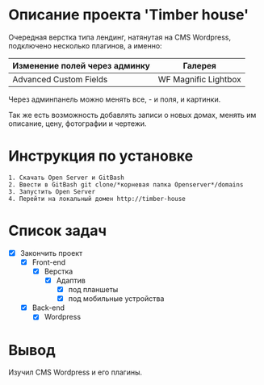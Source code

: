 # Описание проекта 'Timber house'

Очередная верстка типа лендинг, натянутая на CMS Wordpress, подключено несколько плагинов, а именно:

|  Изменение полей через админку | Галерея |
|----------------|:---------:|
| Advanced Custom Fields | WF Magnific Lightbox |

Через админпанель можно менять все, - и поля, и картинки.

Так же есть возможность добавлять записи о новых домах, менять им описание, цену, фотографии и чертежи.

# Инструкция по установке
	1. Скачать Open Server и GitBash
	2. Ввести в GitBash git clone/*корневая папка Openserver*/domains
	3. Запустить Open Server
	4. Перейти на локальный домен http://timber-house

# Список задач
- [X] Закончить проект
    - [X] Front-end
        - [X] Верстка
            - [X] Адаптив
                - [X] под планшеты
                - [X] под мобильные устройства
    - [X] Back-end
        - [X] Wordpress
    
# Вывод
Изучил CMS Wordpress и его плагины.
